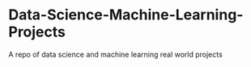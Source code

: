 # Data-Science-Machine-Learning-Projects
A repo of data science and machine learning real world projects
